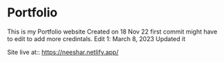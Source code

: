 # Portfolio
This is my Portfolio website
Created on 18 Nov 22 first commit might have to edit to add more credintals. 
Edit 1: March 8, 2023 Updated it

Site live at::
https://neeshar.netlify.app/
